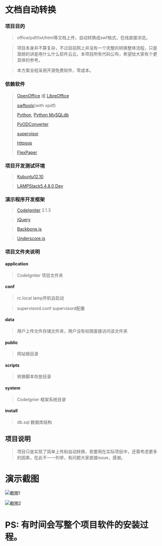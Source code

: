 # 文档自动转换

### 项目目的

> office/pdf/txt/html等文档上传，自动转换成swf格式，在线直接浏览。

> 项目本身并不算复杂，不过目前网上并没有一个完整的转换整体流程，只是笼统的讲是用什么什么软件云云，本项目所有代码公布，希望给大家有个更具体的参考。

> 本方案全程采用开源免费软件，零成本。

### 依赖软件

> [OpenOffice](http://www.openoffice.org/) 或 [LibreOffice](http://www.libreoffice.org/) 
> 
> [swftools](http://www.swftools.org/)(with xpdf)
>
> [Python](www.python.org), [Python MySQLdb](http://sourceforge.net/projects/mysql-python/)
>
> [PyODConverter](https://github.com/mirkonasato/pyodconverter)
>
> [supervisor](http://supervisord.org)
>
> [httpsqs](http://code.google.com/p/httpsqs/)
>
> [FlexPaper](http://flexpaper.devaldi.com/)

### 项目开发测试环境

> [Kubuntu12.10](www.kubuntu.org)

> [LAMPStack5.4.8.0 Dev](http://bitnami.org/stack/lampstack)

### 演示程序开发框架

> [CodeIgniter](http://codeigniter.org.cn/) 2.1.3

> [jQuery](http://jquery.com)

> [Backbone.js](http://backbonejs.org/)

> [Underscore.js](http://underscorejs.org/)

### 项目文件夹说明

#### application

> CodeIgniter 项目文件夹

#### conf

> rc.local lamp开机自启动

> supervisord.conf supervisord配置

#### data

> 用户上传文件存储文件夹，用户没有权限直接访问该文件夹

#### public

> 网站根目录

#### scripts

> 转换脚本存放目录

#### system

> CodeIgnier 框架系统目录

#### install

> db.sql 数据库结构

## 项目说明

> 项目只是实现了简单上传和自动转换，若要用在实际项目中，还需考虑更多的因素，在此不一一列举，有问题大家直接issue，感谢。


# 演示截图

 ![截图1](https://raw.github.com/yoozi/document-converter/master/install/screencast-1.png)

 ![截图2](https://raw.github.com/yoozi/document-converter/master/install/screencast-2.png)

# PS: 有时间会写整个项目软件的安装过程。

